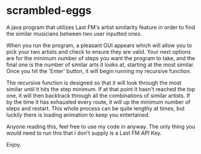 # scrambled-eggs
A java program that utilizes Last FM's artist similarity feature in order to find the similar musicians between two user inputted ones.

When you run the program, a pleasant GUI appears which will allow you to pick your two artists and check to ensure they are valid. Your next options are for the minimum number of steps you want the program to take, and the final one is the number of similar arts it looks at, starting at the most similar. Once you hit the 'Enter' button, it will begin running my recursive function. 

The recursive function is designed so that it will look through the most similar until it hits the step minimum. If at that point it hasn't reached the top one, it will then backtrack through all the combinations of similar artists. If by the time it has exhausted every route, it will up the minimum number of steps and restart. This whole process can be quite lengthy at times, but luckily there is loading animation to keep you entertained.


Anyone reading this, feel free to use my code in anyway. The only thing you would need to run this that I don't supply is a Last FM API Key.


Enjoy.
